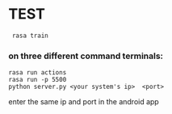 # TEST
```
 rasa train
```
### on three different command terminals:

```
rasa run actions
rasa run -p 5500
python server.py <your system's ip>  <port>
```
enter the same ip and port in the android app
